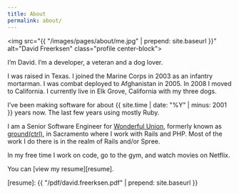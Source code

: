 ```yaml
---
title: About
permalink: about/
---
```


<img src="{{ "/images/pages/about/me.jpg" | prepend: site.baseurl }}" alt="David Freerksen" class="profile center-block">

I’m David. I’m a developer, a veteran and a dog lover.

I was raised in Texas. I joined the Marine Corps in 2003 as an infantry mortarman. I was combat deployed to Afghanistan in 2005. In 2008 I moved to California. I currently live in Elk Grove, California with my three dogs.

I’ve been making software for about {{ site.time | date: "%Y" | minus: 2001 }} years now. The last few years using mostly Ruby.

I am a Senior Software Engineer for [Wonderful Union][wun], formerly known as [ground(ctrl)][gctrl], in Sacramento where I work with Rails and PHP. Most of the work I do there is in the realm of Rails and/or Spree.

In my free time I work on code, go to the gym, and watch movies on Netflix.

You can [view my resume][resume].

[resume]: {{ "/pdf/david.freerksen.pdf" | prepend: site.baseurl }}

[wun]:   http://wonderfulunion.com
[gctrl]: http://groundctrl.com
